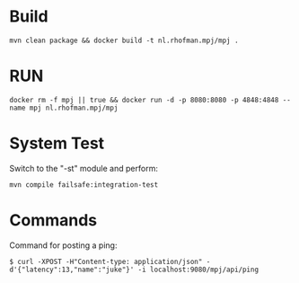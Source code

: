 # Build
```
mvn clean package && docker build -t nl.rhofman.mpj/mpj .
```
# RUN
```
docker rm -f mpj || true && docker run -d -p 8080:8080 -p 4848:4848 --name mpj nl.rhofman.mpj/mpj
```
# System Test
Switch to the "-st" module and perform:
```
mvn compile failsafe:integration-test
```

# Commands
Command for posting a ping:
```
$ curl -XPOST -H"Content-type: application/json" -d'{"latency":13,"name":"juke"}' -i localhost:9080/mpj/api/ping
```
